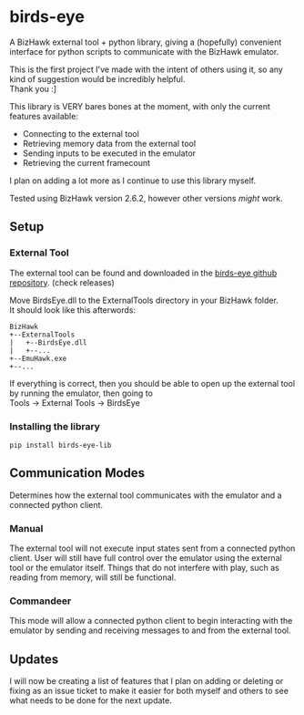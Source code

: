 # birds-eye
A BizHawk external tool + python library, giving a (hopefully) convenient interface for python scripts to communicate with the BizHawk emulator. <br/>

This is the first project I've made with the intent of others using it, so any kind of suggestion would be incredibly helpful. <br/>
Thank you :]

This library is VERY bares bones at the moment, with only the current features available: <br/>
- Connecting to the external tool <br/>
- Retrieving memory data from the external tool <br/>
- Sending inputs to be executed in the emulator <br/>
- Retrieving the current framecount <br/>

I plan on adding a lot more as I continue to use this library myself. <br/>

Tested using BizHawk version 2.6.2, however other versions *might* work.

## Setup

### External Tool
The external tool can be found and downloaded in the [birds-eye github repository](https://github.com/SkiHatDuckie/birds-eye). (check releases)

Move BirdsEye.dll to the ExternalTools directory in your BizHawk folder. <br/>
It should look like this afterwords:

```
BizHawk
+--ExternalTools
|   +--BirdsEye.dll
|   +--...
+--EmuHawk.exe
+--...
```

If everything is correct, then you should be able to open up the external tool by running the emulator, then going to <br/>
Tools -> External Tools -> BirdsEye

### Installing the library
`pip install birds-eye-lib`

## Communication Modes
Determines how the external tool communicates with the emulator and a connected python client.

### Manual
The external tool will not execute input states sent from a connected python client. User will still have
full control over the emulator using the external tool or the emulator itself. Things that do not interfere with
play, such as reading from memory, will still be functional.

### Commandeer
This mode will allow a connected python client to begin interacting with the emulator by sending and receiving
messages to and from the external tool.

## Updates
I will now be creating a list of features that I plan on adding or deleting or fixing as an issue ticket to make 
it easier for both myself and others to see what needs to be done for the next update.